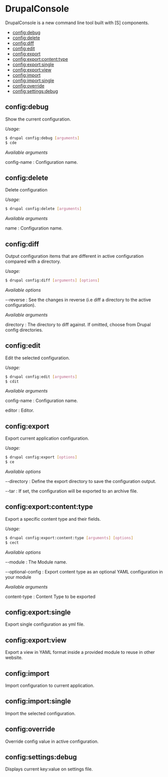 # DrupalConsole

DrupalConsole is a new command line tool built with [S] components.

- [config:debug](#configdebug)
- [config:delete](#configdelete)
- [config:diff](#configdiff)
- [config:edit](#configedit)
- [config:export](#configexport)
- [config:export:content:type](#configexportcontenttype)
- [config:export:single](#configexportsingle)
- [config:export:view](#configexportview)
- [config:import](#configimport)
- [config:import:single](#configimportsingle)
- [config:override](#configoverride)
- [config:settings:debug](#configsettingsdebug)

## config:debug

Show the current configuration.

*Usage:*

```bash
$ drupal config:debug [arguments]
$ cde
```

*Available arguments*

config-name
: Configuration name.

## config:delete

Delete configuration

*Usage:*

```bash
$ drupal config:delete [arguments]
```

*Available arguments*

name
: Configuration name.

## config:diff

Output configuration items that are different in active configuration compared with a directory.

*Usage:*

```bash
$ drupal config:diff [arguments] [options]
```

*Available options*

--reverse
: See the changes in reverse (i.e diff a directory to the active configuration).

*Available arguments*

directory
: The directory to diff against. If omitted, choose from Drupal config directories.

## config:edit

Edit the selected configuration.

*Usage:*

```bash
$ drupal config:edit [arguments]
$ cdit
```

*Available arguments*

config-name
: Configuration name.

editor
: Editor.

## config:export

Export current application configuration.

*Usage:*

```bash
$ drupal config:export [options]
$ ce
```

*Available options*

--directory
: Define the export directory to save the configuration output.

--tar
: If set, the configuration will be exported to an archive file.

## config:export:content:type

Export a specific content type and their fields.

*Usage:*

```bash
$ drupal config:export:content:type [arguments] [options]
$ cect
```

*Available options*

--module
: The Module name.

--optional-config
: Export content type as an optional YAML configuration in your module

*Available arguments*

content-type
: Content Type to be exported

## config:export:single

Export single configuration as yml file.

## config:export:view

Export a view in YAML format inside a provided module to reuse in other website.

## config:import

Import configuration to current application.

## config:import:single

Import the selected configuration.

## config:override

Override config value in active configuration.

## config:settings:debug

Displays current key:value on settings file.
